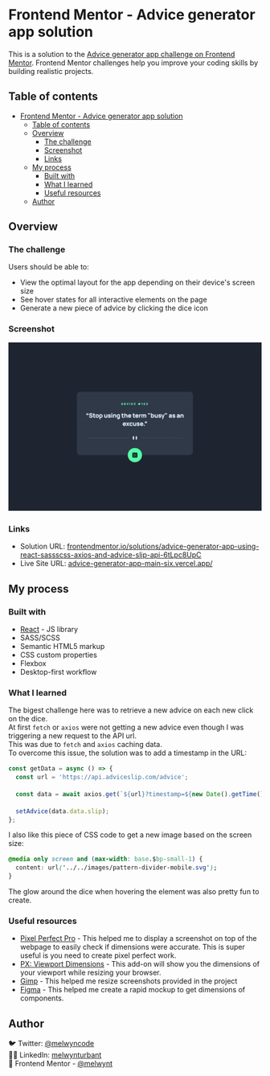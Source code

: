# Frontend Mentor - Advice generator app solution

This is a solution to the [Advice generator app challenge on Frontend Mentor](https://www.frontendmentor.io/solutions/advice-generator-app-using-react-sassscss-axios-and-advice-slip-api-6tLpc8UpC). Frontend Mentor challenges help you improve your coding skills by building realistic projects.

## Table of contents

- [Frontend Mentor - Advice generator app solution](#frontend-mentor---advice-generator-app-solution)
  - [Table of contents](#table-of-contents)
  - [Overview](#overview)
    - [The challenge](#the-challenge)
    - [Screenshot](#screenshot)
    - [Links](#links)
  - [My process](#my-process)
    - [Built with](#built-with)
    - [What I learned](#what-i-learned)
    - [Useful resources](#useful-resources)
  - [Author](#author)

## Overview

### The challenge

Users should be able to:

- View the optimal layout for the app depending on their device's screen size
- See hover states for all interactive elements on the page
- Generate a new piece of advice by clicking the dice icon

### Screenshot

![](./site-preview.gif)

### Links

- Solution URL: [frontendmentor.io/solutions/advice-generator-app-using-react-sassscss-axios-and-advice-slip-api-6tLpc8UpC](https://www.frontendmentor.io/solutions/advice-generator-app-using-react-sassscss-axios-and-advice-slip-api-6tLpc8UpC)
- Live Site URL: [advice-generator-app-main-six.vercel.app/](https://advice-generator-app-main-six.vercel.app/)

## My process

### Built with

- [React](https://reactjs.org/) - JS library
- SASS/SCSS
- Semantic HTML5 markup
- CSS custom properties
- Flexbox
- Desktop-first workflow

### What I learned

The bigest challenge here was to retrieve a new advice on each new click on the dice.<br>
At first `fetch` or `axios` were not getting a new advice even though I was triggering a new request to the API url.<br>
This was due to `fetch` and `axios` caching data.<br>
To overcome this issue, the solution was to add a timestamp in the URL:<br>

```js
const getData = async () => {
  const url = 'https://api.adviceslip.com/advice';

  const data = await axios.get(`${url}?timestamp=${new Date().getTime()}`);

  setAdvice(data.data.slip);
};
```

I also like this piece of CSS code to get a new image based on the screen size:<br>

```css
@media only screen and (max-width: base.$bp-small-1) {
  content: url('../../images/pattern-divider-mobile.svg');
}
```

The glow around the dice when hovering the element was also pretty fun to create.

### Useful resources

- [Pixel Perfect Pro](https://addons.mozilla.org/en-US/firefox/addon/pixel-perfect-pro/) - This helped me to display a screenshot on top of the webpage to easily check if dimensions were accurate. This is super useful is you need to create pixel perfect work.
- [PX: Viewport Dimensions](https://addons.mozilla.org/en-US/firefox/addon/px-viewport-dimensions/) - This add-on will show you the dimensions of your viewport while resizing your browser.
- [Gimp](https://www.gimp.org/) - This helped me resize screenshots provided in the project
- [Figma](https://www.figma.com) - This helped me create a rapid mockup to get dimensions of components.

## Author

🐦 Twitter: [@melwyncode](https://twitter.com/melwyncode)<br>
🧑‍💻 LinkedIn: [melwynturbant](https://www.linkedin.com/in/melwynturbant)<br>
🚀 Frontend Mentor - [@melwynt](https://www.frontendmentor.io/profile/melwynt)
